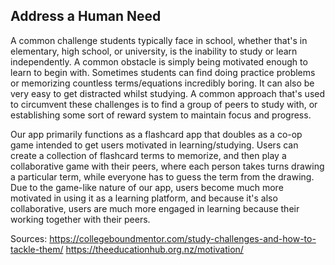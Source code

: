 ## Address a Human Need
A common challenge students typically face in school, whether that's in elementary, high school, or university, is the inability to study or learn independently. A common obstacle is simply being motivated enough to learn to begin with. Sometimes students can find doing practice problems or memorizing countless terms/equations incredibly boring. It can also be very easy to get distracted whilst studying. A common approach that's used to circumvent these challenges is to find a group of peers to study with, or establishing some sort of reward system to maintain focus and progress. 

Our app primarily functions as a flashcard app that doubles as a co-op game intended to get users motivated in learning/studying. Users can create a collection of flashcard terms to memorize, and then play a collaborative game with their peers, where each person takes turns drawing a particular term, while everyone has to guess the term from the drawing. 
Due to the game-like nature of our app, users become much more motivated in using it as a learning platform, and because it's also collaborative, users are much more engaged in learning because their working together with their peers. 

Sources:
https://collegeboundmentor.com/study-challenges-and-how-to-tackle-them/
https://theeducationhub.org.nz/motivation/